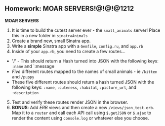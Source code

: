## Homework: MOAR SERVERS!@!@!@1212

**MOAR SERVERS**

1. It is time to build the cutest server ever - the `small_animals` server! Place this in a new folder in `sinatraAnimals`
2. Create a brand new, small Sinatra app.
3. Write a **simple** Sinatra app with a `Gemfile`, `config.ru`, and `app.rb`
4. Inside of your `app.rb`, you need to create a few routes...
  * '/' - This should return a Hash turned into JSON with the following keys: `:name` and `:message
  * *Five* different routes mapped to the names of small animals - ie `/kitten` and `/puppy`
  * These five different routes should return a hash turned JSON with the following keys: `:name`, `:cuteness`, `:habitat`, `:picture_url`, and `:description`
5. Test and verify these routes render JSON in the browser.
6. **BONUS**: Add *ERB* views and then create a new `/views/json_test.erb`. Map it to a `router` and call each API call using `$.getJSON` or `$.ajax` to render the content using `console.log` or whatever else you choose.

